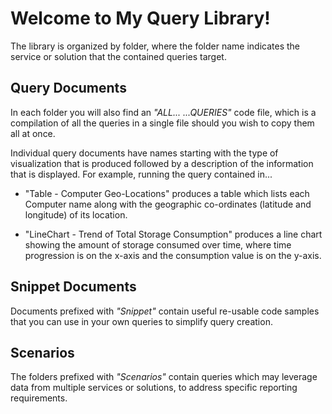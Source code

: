 # Welcome to My Query Library!

The library is organized by folder, where the folder name indicates the service or solution that the contained queries target.

## Query Documents

In each folder you will also find an *"ALL... ...QUERIES"* code file, which is a compilation of all the queries in a single file should you wish to copy them all at once.

Individual query documents have names starting with the type of visualization that is produced followed by a description of the information that is displayed. For example, running the query contained in...

+ "Table - Computer Geo-Locations" produces a table which lists each Computer name along with the geographic co-ordinates (latitude and longitude) of its location.

+ "LineChart - Trend of Total Storage Consumption" produces a line chart showing the amount of storage consumed over time, where time progression is on the x-axis and the consumption value is on the y-axis.

## Snippet Documents

Documents prefixed with *"Snippet"* contain useful re-usable code samples that you can use in your own queries to simplify query creation.

## Scenarios

The folders prefixed with *"Scenarios"* contain queries which may leverage data from multiple services or solutions, to address specific reporting requirements.
